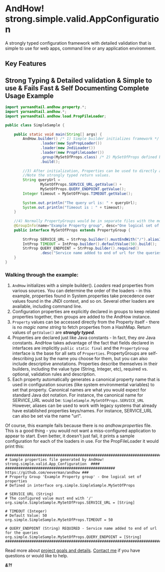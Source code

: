 AndHow!  strong.simple.valid.AppConfiguration
======
A strongly typed configuration framework with detailed validation that is simple to use
for web apps, command line or any application environment.

Key Features
--------------
Strong Typing **&** Detailed validation **&** Simple to use **&** Fails Fast **&** Self Documenting
Complete Usage Example
--------------
```java
import yarnandtail.andhow.property.*;
import yarnandtail.andhow.*;
import yarnandtail.andhow.load.PropFileLoader;

public class SimpleSample {
	
	public static void main(String[] args) {
		AndHow.builder() /* 1) Simple builder initializes framework */
				.loader(new SysPropLoader())
				.loader(new JndiLoader())
				.loader(new PropFileLoader())
				.group(MySetOfProps.class) /* 2) MySetOfProps defined below */
				.build();
	
		//3) After initialization, Properties can be used to directly access their values.
		//Note the strongly typed return values.
		String queryUrl =
				MySetOfProps.SERVICE_URL.getValue() +
				MySetOfProps.QUERY_ENDPOINT.getValue();
		Integer timeout = MySetOfProps.TIMEOUT.getValue();
		
		System.out.println("The query url is: " + queryUrl);
		System.out.println("Timeout is : " + timeout);
	}
	
	//4) Normally PropertyGroups would be in separate files with the module they apply to
	@GroupInfo(name="Example Property group", desc="One logical set of properties")
	public interface MySetOfProps extends PropertyGroup {
		
		StrProp SERVICE_URL = StrProp.builder().mustEndWith("/").aliasIn("url").build(); // 5)
		IntProp TIMEOUT = IntProp.builder().defaultValue(50).build();
		StrProp QUERY_ENDPOINT = StrProp.builder().required()
				.desc("Service name added to end of url for the queries").build();
	}
}
```
### Walking through the example:
1.	`AndHow` initializes with a simple builder().  _Loaders_ read properties from
	various sources.  You can determine the order of the loaders - in this example,
	properties found in System.properties take precedence over values found in
	the JNDI context, and so on.  Several other loaders are available, including command line. 
2.	Configuration properties are explicitly declared in groups to keep
	related properties together, then groups are added to the AndHow instance.
3.	`Property` values can be accessed directly from the Property itself - there is
	no _magic name string_ to fetch properties from a HashMap.
	Return values of `getValue()` are _**strongly typed**_.
4.	Properties are declared just like Java constants - In fact, they _are_ Java
	constants.  AndHow takes advantage of the fact that fields declared in
	interfaces are implicitly `public static final` and the `PropertyGroup` interface
	is the base for all sets of `Properties`.
	PropertyGroups are self-describing just by the name you choose for them, but
	you can also include descriptive annotations.
	Properties describe themselves in their builders, 
	including the value type (String, Integer, etc), required vs. optional,
	validation rules and description.
5.	Each property automatically generates a canonical property name that is
	used in configuration sources (like system environmental variables) to set
	that property.  Canonical names are what you would expect for standard Java
	dot notation.  For instance, the canonical name for SERVICE_URL would be:
	`SimpleSample.MySetOfProps.SERVICE_URL`
	However, aliases can be used to work with legacy systems that already have
	established properties keys/names.  For instance, SERVICE_URL can also be
	set via the name "url".

Of course, this example fails because there is no _andhow.properties_ file.
This is a good thing - you would not want a miss-configured application to appear to start.
Even better, it doesn't just fail, it prints a sample configuration for each
of the loaders in use.  For the PropFileLoader it would print this:

```properties
##########################################################################################
# Sample properties file generated by AndHow!  strong.simple.valid.App_Configuration  ####
##################################################  https://github.com/eeverman/andhow ###
# Property Group 'Example Property group' - One logical set of properties
# Defined in interface org.simple.SimpleSample.MySetOfProps

# SERVICE_URL (String) 
# The configured value must end with '/'
org.simple.SimpleSample.MySetOfProps.SERVICE_URL = [String]

# TIMEOUT (Integer) 
# Default Value: 50
org.simple.SimpleSample.MySetOfProps.TIMEOUT = 50

# QUERY_ENDPOINT (String) REQUIRED - Service name added to end of url for the queries
org.simple.SimpleSample.MySetOfProps.QUERY_ENDPOINT = [String]
##########################################################################################
```	

Read more about [project goals and details](https://github.com/eeverman/andhow/wiki).
[Contact me](https://github.com/eeverman) if you have questions or would like to help.
	
_**&?!**_